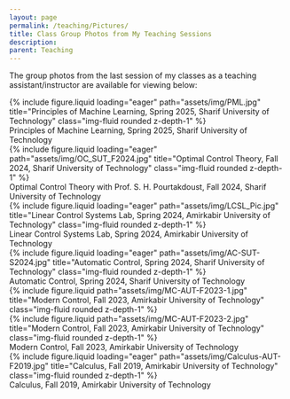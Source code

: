 ```yaml
---
layout: page
permalink: /teaching/Pictures/
title: Class Group Photos from My Teaching Sessions
description: 
parent: Teaching  
---
```


The group photos from the last session of my classes as a teaching assistant/instructor are available for viewing below:
<div class="row">
    <div class="col-sm mt-3 mt-md-0">
        {% include figure.liquid loading="eager" path="assets/img/PML.jpg" title="Principles of Machine Learning, Spring 2025, Sharif University of Technology" class="img-fluid rounded z-depth-1" %}
        <div class="caption text-center">Principles of Machine Learning, Spring 2025, Sharif University of Technology</div>  
    </div>
</div>
<div class="row">
    <div class="col-sm mt-3 mt-md-0">
        {% include figure.liquid loading="eager" path="assets/img/OC_SUT_F2024.jpg" title="Optimal Control Theory, Fall 2024, Sharif University of Technology" class="img-fluid rounded z-depth-1" %}
        <div class="caption text-center">Optimal Control Theory with Prof. S. H. Pourtakdoust, Fall 2024, Sharif University of Technology</div>  
    </div>
</div>

<div class="row">
    <div class="col-sm mt-3 mt-md-0">
        {% include figure.liquid loading="eager" path="assets/img/LCSL_Pic.jpg" title="Linear Control Systems Lab, Spring 2024, Amirkabir University of Technology" class="img-fluid rounded z-depth-1" %}
        <div class="caption text-center">Linear Control Systems Lab, Spring 2024, Amirkabir University of Technology</div>  
    </div>
</div>

<div class="row">
    <div class="col-sm mt-3 mt-md-0">
        {% include figure.liquid loading="eager" path="assets/img/AC-SUT-S2024.jpg" title="Automatic Control, Spring 2024, Sharif University of Technology" class="img-fluid rounded z-depth-1" %}
        <div class="caption text-center">Automatic Control, Spring 2024, Sharif University of Technology</div>  
    </div>
</div>

<div class="row">
    <div class="col-sm mt-3 mt-md-0">
        {% include figure.liquid path="assets/img/MC-AUT-F2023-1.jpg" title="Modern Control, Fall 2023, Amirkabir University of Technology" class="img-fluid rounded z-depth-1" %}
    </div>
    <div class="col-sm mt-3 mt-md-0">
        {% include figure.liquid path="assets/img/MC-AUT-F2023-2.jpg" title="Modern Control, Fall 2023, Amirkabir University of Technology" class="img-fluid rounded z-depth-1" %}
    </div>
</div>

<div class="row">  
    <div class="col text-center mt-2">  
        <div class="caption text-center">Modern Control, Fall 2023, Amirkabir University of Technology</div>  
    </div>  
</div>

<div class="row">
    <div class="col-sm mt-3 mt-md-0">
        {% include figure.liquid loading="eager" path="assets/img/Calculus-AUT-F2019.jpg" title="Calculus, Fall 2019, Amirkabir University of Technology" class="img-fluid rounded z-depth-1" %}
        <div class="caption text-center">Calculus, Fall 2019, Amirkabir University of Technology</div>  
    </div>
</div>
